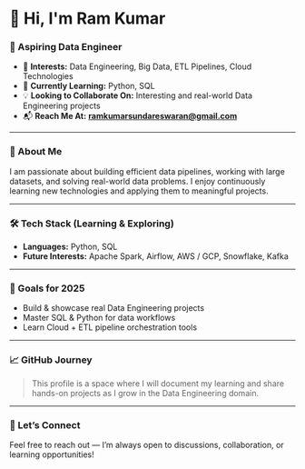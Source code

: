 # 👋 Hi, I'm Ram Kumar

### 🚀 Aspiring Data Engineer

* 👀 **Interests:** Data Engineering, Big Data, ETL Pipelines, Cloud Technologies
* 🌱 **Currently Learning:** Python, SQL
* 💡 **Looking to Collaborate On:** Interesting and real-world Data Engineering projects
* 📬 **Reach Me At:** **[ramkumarsundareswaran@gmail.com](mailto:ramkumarsundareswaran@gmail.com)**

---

### 📌 About Me

I am passionate about building efficient data pipelines, working with large datasets, and solving real-world data problems. I enjoy continuously learning new technologies and applying them to meaningful projects.

---

### 🛠️ Tech Stack (Learning & Exploring)

* **Languages:** Python, SQL
* **Future Interests:** Apache Spark, Airflow, AWS / GCP, Snowflake, Kafka

---

### 🌟 Goals for 2025

* Build & showcase real Data Engineering projects
* Master SQL & Python for data workflows
* Learn Cloud + ETL pipeline orchestration tools

---

### 📈 GitHub Journey

> This profile is a space where I will document my learning and share hands-on projects as I grow in the Data Engineering domain.

---

### 🔗 Let’s Connect

Feel free to reach out — I’m always open to discussions, collaboration, or learning opportunities!

<!---
RamKumarSundareswaran/RamKumarSundareswaran is a ✨ special ✨ repository because its `README.md` (this file) appears on your GitHub profile.
You can click the Preview link to take a look at your changes.
--->
